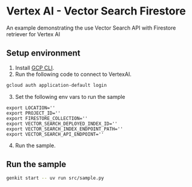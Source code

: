 # Vertex AI - Vector Search Firestore

An example demonstrating the use Vector Search API with Firestore retriever for Vertex AI

## Setup environment

1. Install [GCP CLI](https://cloud.google.com/sdk/docs/install).
2. Run the following code to connect to VertexAI.
```bash
gcloud auth application-default login
```
3. Set the following env vars to run the sample
```
export LOCATION=''
export PROJECT_ID=''
export FIRESTORE_COLLECTION=''
export VECTOR_SEARCH_DEPLOYED_INDEX_ID=''
export VECTOR_SEARCH_INDEX_ENDPOINT_PATH=''
export VECTOR_SEARCH_API_ENDPOINT=''
```
4. Run the sample.

## Run the sample

```bash
genkit start -- uv run src/sample.py
```
